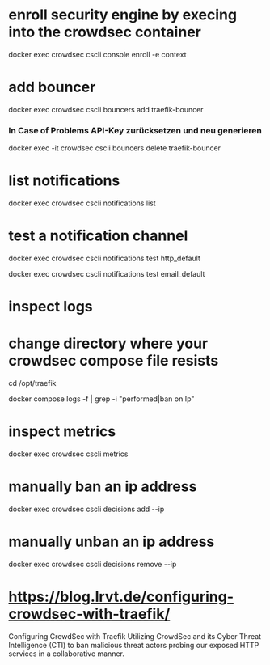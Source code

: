 # enroll security engine by execing into the crowdsec container

docker exec crowdsec cscli console enroll -e context <YOUR-CODE>
 
# add bouncer
docker exec crowdsec cscli bouncers add traefik-bouncer

### In Case of Problems API-Key zurücksetzen und neu generieren
docker exec -it crowdsec cscli bouncers delete traefik-bouncer

 
# list notifications

docker exec crowdsec cscli notifications list
 
# test a notification channel

docker exec crowdsec cscli notifications test http_default

docker exec crowdsec cscli notifications test email_default
 
# inspect logs

# change directory where your crowdsec compose file resists

cd /opt/traefik

docker compose logs -f | grep -i "performed\|ban on Ip"
 
# inspect metrics

docker exec crowdsec cscli metrics
 
# manually ban an ip address

docker exec crowdsec cscli decisions add --ip <IP>
 
# manually unban an ip address

docker exec crowdsec cscli decisions remove --ip <IP>
 
# https://blog.lrvt.de/configuring-crowdsec-with-traefik/
Configuring CrowdSec with Traefik
Utilizing CrowdSec and its Cyber Threat Intelligence (CTI) to ban malicious threat actors probing our exposed HTTP services in a collaborative manner.
 